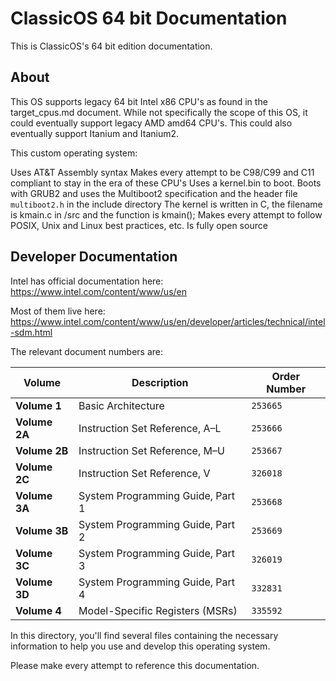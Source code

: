 # ClassicOS 64 bit Documentation

This is ClassicOS's 64 bit edition documentation.

## About

This OS supports legacy 64 bit Intel x86 CPU's as found in the target_cpus.md document. 
While not specifically the scope of this OS, it could eventually support legacy AMD amd64 CPU's.
This could also eventually support Itanium and Itanium2.

This custom operating system:

Uses AT&T Assembly syntax
Makes every attempt to be C98/C99 and C11 compliant to stay in the era of these CPU's
Uses a kernel.bin to boot.
Boots with GRUB2 and uses the Multiboot2 specification and the header file `multiboot2.h` in the include directory 
The kernel is written in C, the filename is kmain.c in /src and the function is kmain();
Makes every attempt to follow POSIX, Unix and Linux best practices, etc.
Is fully open source

## Developer Documentation

Intel has official documentation here: <https://www.intel.com/content/www/us/en>

Most of them live here: <https://www.intel.com/content/www/us/en/developer/articles/technical/intel-sdm.html>

The relevant document numbers are:

| Volume        | Description                      | Order Number |
| ------------- | -------------------------------- | ------------ |
| **Volume 1**  | Basic Architecture               | `253665`     |
| **Volume 2A** | Instruction Set Reference, A–L   | `253666`     |
| **Volume 2B** | Instruction Set Reference, M–U   | `253667`     |
| **Volume 2C** | Instruction Set Reference, V     | `326018`     |
| **Volume 3A** | System Programming Guide, Part 1 | `253668`     |
| **Volume 3B** | System Programming Guide, Part 2 | `253669`     |
| **Volume 3C** | System Programming Guide, Part 3 | `326019`     |
| **Volume 3D** | System Programming Guide, Part 4 | `332831`     |
| **Volume 4**  | Model-Specific Registers (MSRs)  | `335592`     |

In this directory, you'll find several files containing the necessary information to help you use and
develop this operating system.

Please make every attempt to reference this documentation.

